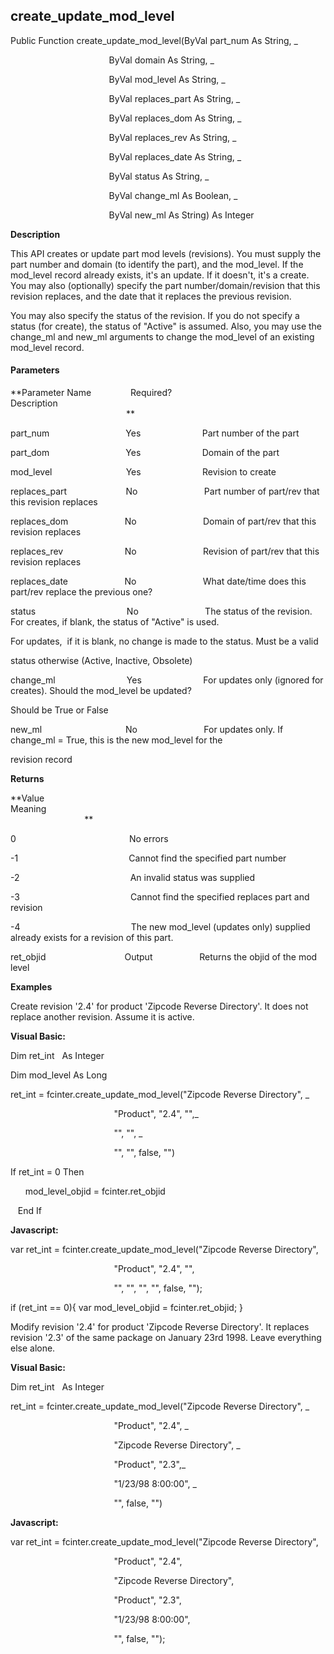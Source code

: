 create_update_mod_level
-------------------------

Public Function create_update_mod_level(ByVal part_num As String, _

                                        ByVal domain As String, _

                                        ByVal mod_level As String, _

                                        ByVal replaces_part As String, _

                                        ByVal replaces_dom As String, _

                                        ByVal replaces_rev As String, _

                                        ByVal replaces_date As String, _

                                        ByVal status As String, _

                                        ByVal change_ml As Boolean, _

                                        ByVal new_ml As String) As Integer

**Description**

This API creates or update part mod levels (revisions). You must supply the part number and domain (to identify the part), and the mod_level. If the mod_level record already exists, it's an update. If it doesn't, it's a create. You may also (optionally) specify the part number/domain/revision that this revision replaces, and the date that it replaces the previous revision.

You may also specify the status of the revision. If you do not specify a status (for create), the status of "Active" is assumed. Also, you may use the change_ml and new_ml arguments to change the mod_level of an existing mod_level record.

#### Parameters
**Parameter Name                Required?             Description                                                                                                          **

part_num                               Yes                         Part number of the part

part_dom                               Yes                         Domain of the part

mod_level                              Yes                         Revision to create

replaces_part                        No                           Part number of part/rev that this revision replaces

replaces_dom                       No                           Domain of part/rev that this revision replaces

replaces_rev                         No                           Revision of part/rev that this revision replaces

replaces_date                       No                           What date/time does this part/rev replace the previous one?

status                                     No                           The status of the revision. For creates, if blank, the status of "Active" is used.

For updates,  if it is blank, no change is made to the status. Must be a valid

status otherwise (Active, Inactive, Obsolete)

change_ml                             Yes                         For updates only (ignored for creates). Should the mod_level be updated?

Should be True or False

new_ml                                  No                           For updates only. If change_ml = True, this is the new mod_level for the

revision record

**Returns**

**Value                                     Meaning                                                                                                                                               **

0                                              No errors

-1                                             Cannot find the specified part number

-2                                             An invalid status was supplied

-3                                             Cannot find the specified replaces part and revision

-4                                             The new mod_level (updates only) supplied already exists for a revision of this part.

ret_objid                                Output                   Returns the objid of the mod level

**Examples**

 Create revision '2.4' for product 'Zipcode Reverse Directory'. It does not replace another revision. Assume it is active.

**Visual Basic:**

Dim ret_int   As Integer

Dim mod_level As Long

ret_int = fcinter.create_update_mod_level("Zipcode Reverse Directory", _

                                          "Product", "2.4", "",_

                                          "", "", _

                                          "", "", false, "")

 If ret_int = 0 Then

      mod_level_objid = fcinter.ret_objid

   End If

**Javascript:**

var ret_int = fcinter.create_update_mod_level("Zipcode Reverse Directory",

                                          "Product", "2.4", "",

                                          "", "", "", "", false, "");

 if (ret_int == 0){ var mod_level_objid = fcinter.ret_objid; }

 Modify revision '2.4' for product 'Zipcode Reverse Directory'. It replaces revision '2.3' of the same package on January 23rd 1998\. Leave everything else alone.

**Visual Basic:**

Dim ret_int   As Integer

ret_int = fcinter.create_update_mod_level("Zipcode Reverse Directory", _

                                          "Product", "2.4", _

                                          "Zipcode Reverse Directory", _

                                          "Product", "2.3",_

                                          "1/23/98 8:00:00", _

                                          "", false, "")

**Javascript:**

var ret_int = fcinter.create_update_mod_level("Zipcode Reverse Directory",

                                          "Product", "2.4",

                                          "Zipcode Reverse Directory",

                                          "Product", "2.3",

                                          "1/23/98 8:00:00",

                                          "", false, "");